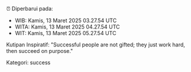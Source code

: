 ⏰ Diperbarui pada:
- WIB: Kamis, 13 Maret 2025 03.27.54 UTC
- WITA: Kamis, 13 Maret 2025 04.27.54 UTC
- WIT: Kamis, 13 Maret 2025 05.27.54 UTC

Kutipan Inspiratif:
"Successful people are not gifted; they just work hard, then succeed on purpose."


Kategori: success

